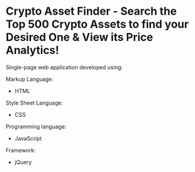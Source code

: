 # Crypto Asset Finder - Search the Top 500 Crypto Assets to find your Desired One & View its Price Analytics!

Single-page web application developed using:

Markup Language:
- HTML

Style Sheet Language:
- CSS

Programming language:
- JavaScript

Framework:
- jQuery

